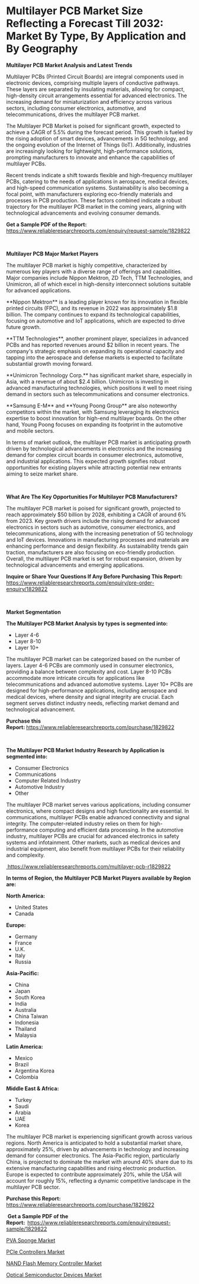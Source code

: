 <p><h1>Multilayer PCB Market Size Reflecting a Forecast Till 2032: Market By Type, By Application and By Geography</h1></p><p><strong>Multilayer PCB Market Analysis and Latest Trends</strong></p>
<p><p>Multilayer PCBs (Printed Circuit Boards) are integral components used in electronic devices, comprising multiple layers of conductive pathways. These layers are separated by insulating materials, allowing for compact, high-density circuit arrangements essential for advanced electronics. The increasing demand for miniaturization and efficiency across various sectors, including consumer electronics, automotive, and telecommunications, drives the multilayer PCB market.</p><p>The Multilayer PCB Market is poised for significant growth, expected to achieve a CAGR of 5.5% during the forecast period. This growth is fueled by the rising adoption of smart devices, advancements in 5G technology, and the ongoing evolution of the Internet of Things (IoT). Additionally, industries are increasingly looking for lightweight, high-performance solutions, prompting manufacturers to innovate and enhance the capabilities of multilayer PCBs.</p><p>Recent trends indicate a shift towards flexible and high-frequency multilayer PCBs, catering to the needs of applications in aerospace, medical devices, and high-speed communication systems. Sustainability is also becoming a focal point, with manufacturers exploring eco-friendly materials and processes in PCB production. These factors combined indicate a robust trajectory for the multilayer PCB market in the coming years, aligning with technological advancements and evolving consumer demands.</p></p>
<p><strong>Get a Sample PDF of the Report:&nbsp;</strong> <a href="https://www.reliableresearchreports.com/enquiry/request-sample/1829822?utm_campaign=38&utm_medium=2&utm_source=Github&utm_content=ia&utm_term=12022025&utm_id=multilayer-pcb">https://www.reliableresearchreports.com/enquiry/request-sample/1829822</a></p>
<p>&nbsp;</p>
<p><strong>Multilayer PCB Major Market Players</strong></p>
<p><p>The multilayer PCB market is highly competitive, characterized by numerous key players with a diverse range of offerings and capabilities. Major companies include Nippon Mektron, ZD Tech, TTM Technologies, and Unimicron, all of which excel in high-density interconnect solutions suitable for advanced applications.</p><p>**Nippon Mektron** is a leading player known for its innovation in flexible printed circuits (FPC), and its revenue in 2022 was approximately $1.8 billion. The company continues to expand its technological capabilities, focusing on automotive and IoT applications, which are expected to drive future growth.</p><p>**TTM Technologies**, another prominent player, specializes in advanced PCBs and has reported revenues around $2 billion in recent years. The company's strategic emphasis on expanding its operational capacity and tapping into the aerospace and defense markets is expected to facilitate substantial growth moving forward.</p><p>**Unimicron Technology Corp.** has significant market share, especially in Asia, with a revenue of about $2.4 billion. Unimicron is investing in advanced manufacturing technologies, which positions it well to meet rising demand in sectors such as telecommunications and consumer electronics.</p><p>**Samsung E-M** and **Young Poong Group** are also noteworthy competitors within the market, with Samsung leveraging its electronics expertise to boost innovation for high-end multilayer boards. On the other hand, Young Poong focuses on expanding its footprint in the automotive and mobile sectors.</p><p>In terms of market outlook, the multilayer PCB market is anticipating growth driven by technological advancements in electronics and the increasing demand for complex circuit boards in consumer electronics, automotive, and industrial applications. This expected growth signifies robust opportunities for existing players while attracting potential new entrants aiming to seize market share.</p></p>
<p>&nbsp;</p>
<p><strong>What Are The Key Opportunities For Multilayer PCB Manufacturers?</strong></p>
<p><p>The multilayer PCB market is poised for significant growth, projected to reach approximately $50 billion by 2028, exhibiting a CAGR of around 6% from 2023. Key growth drivers include the rising demand for advanced electronics in sectors such as automotive, consumer electronics, and telecommunications, along with the increasing penetration of 5G technology and IoT devices. Innovations in manufacturing processes and materials are enhancing performance and design flexibility. As sustainability trends gain traction, manufacturers are also focusing on eco-friendly production. Overall, the multilayer PCB market is set for robust expansion, driven by technological advancements and emerging applications.</p></p>
<p><strong>Inquire or Share Your Questions If Any Before Purchasing This Report:</strong> <a href="https://www.reliableresearchreports.com/enquiry/pre-order-enquiry/1829822?utm_campaign=38&utm_medium=2&utm_source=Github&utm_content=ia&utm_term=12022025&utm_id=multilayer-pcb">https://www.reliableresearchreports.com/enquiry/pre-order-enquiry/1829822</a></p>
<p>&nbsp;</p>
<p><strong>Market Segmentation</strong></p>
<p><strong>The Multilayer PCB Market Analysis by types is segmented into:</strong></p>
<p><ul><li>Layer 4-6</li><li>Layer 8-10</li><li>Layer 10+</li></ul></p>
<p><p>The multilayer PCB market can be categorized based on the number of layers. Layer 4-6 PCBs are commonly used in consumer electronics, providing a balance between complexity and cost. Layer 8-10 PCBs accommodate more intricate circuits for applications like telecommunications and advanced automotive systems. Layer 10+ PCBs are designed for high-performance applications, including aerospace and medical devices, where density and signal integrity are crucial. Each segment serves distinct industry needs, reflecting market demand and technological advancement.</p></p>
<p><strong>Purchase this Report:&nbsp;</strong><a href="https://www.reliableresearchreports.com/purchase/1829822?utm_campaign=38&utm_medium=2&utm_source=Github&utm_content=ia&utm_term=12022025&utm_id=multilayer-pcb">https://www.reliableresearchreports.com/purchase/1829822</a></p>
<p>&nbsp;</p>
<p><strong>The Multilayer PCB Market Industry Research by Application is segmented into:</strong></p>
<p><ul><li>Consumer Electronics</li><li>Communications</li><li>Computer Related Industry</li><li>Automotive Industry</li><li>Other</li></ul></p>
<p><p>The multilayer PCB market serves various applications, including consumer electronics, where compact designs and high functionality are essential. In communications, multilayer PCBs enable advanced connectivity and signal integrity. The computer-related industry relies on them for high-performance computing and efficient data processing. In the automotive industry, multilayer PCBs are crucial for advanced electronics in safety systems and infotainment. Other markets, such as medical devices and industrial equipment, also benefit from multilayer PCBs for their reliability and complexity.</p></p>
<p><a href="https://www.reliableresearchreports.com/multilayer-pcb-r1829822?utm_campaign=38&utm_medium=2&utm_source=Github&utm_content=ia&utm_term=12022025&utm_id=multilayer-pcb">&nbsp;https://www.reliableresearchreports.com/multilayer-pcb-r1829822</a></p>
<p><strong>In terms of Region, the Multilayer PCB Market Players available by Region are:</strong></p>
<p>
    <p> <strong> North America: </strong>
        <ul>
            <li>United States</li>
            <li>Canada</li>
        </ul>
        </p> 
    <p> <strong> Europe: </strong>
        <ul>
            <li>Germany</li>
            <li>France</li>
            <li>U.K.</li>
            <li>Italy</li>
            <li>Russia</li>
        </ul>
        </p> 
    <p> <strong> Asia-Pacific: </strong>
        <ul>
            <li>China</li>
            <li>Japan</li>
            <li>South Korea</li>
            <li>India</li>
            <li>Australia</li>
            <li>China Taiwan</li>
            <li>Indonesia</li>
            <li>Thailand</li>
            <li>Malaysia</li>
        </ul>
        </p> 
    <p> <strong> Latin America: </strong>
        <ul>
            <li>Mexico</li>
            <li>Brazil</li>
            <li>Argentina Korea</li>
            <li>Colombia</li>
        </ul>
        </p> 
    <p> <strong> Middle East & Africa: </strong>
        <ul>
            <li>Turkey</li>
            <li>Saudi</li>
            <li>Arabia</li>
            <li>UAE</li>
            <li>Korea</li>
        </ul>
    </p>
    </p>
<p><p>The multilayer PCB market is experiencing significant growth across various regions. North America is anticipated to hold a substantial market share, approximately 25%, driven by advancements in technology and increasing demand for consumer electronics. The Asia-Pacific region, particularly China, is projected to dominate the market with around 40% share due to its extensive manufacturing capabilities and rising electronic production. Europe is expected to contribute approximately 20%, while the USA will account for roughly 15%, reflecting a dynamic competitive landscape in the multilayer PCB sector.</p></p>
<p><strong>Purchase this Report: </strong><a href="https://www.reliableresearchreports.com/purchase/1829822?utm_campaign=38&utm_medium=2&utm_source=Github&utm_content=ia&utm_term=12022025&utm_id=multilayer-pcb">https://www.reliableresearchreports.com/purchase/1829822</a></p>
<p>&nbsp;<strong>Get a Sample PDF of the Report:&nbsp;&nbsp;</strong><a href="https://www.reliableresearchreports.com/enquiry/request-sample/1829822?utm_campaign=38&utm_medium=2&utm_source=Github&utm_content=ia&utm_term=12022025&utm_id=multilayer-pcb">https://www.reliableresearchreports.com/enquiry/request-sample/1829822</a></p>
<p><strong></strong></p>
<p><p><a href="https://github.com/joshuagarcia509/Market-Research-Report-List-1/blob/main/pva-sponge-market.md?utm_campaign=38&utm_medium=2&utm_source=Github&utm_content=ia&utm_term=12022025&utm_id=multilayer-pcb">PVA Sponge Market</a></p><p><a href="https://github.com/arionmp/Market-Research-Report-List-5/blob/main/pcie-controllers-market.md?utm_campaign=38&utm_medium=2&utm_source=Github&utm_content=ia&utm_term=12022025&utm_id=multilayer-pcb">PCIe Controllers Market</a></p><p><a href="https://github.com/boyertrull4r/Market-Research-Report-List-1/blob/main/nand-flash-memory-controller-market.md?utm_campaign=38&utm_medium=2&utm_source=Github&utm_content=ia&utm_term=12022025&utm_id=multilayer-pcb">NAND Flash Memory Controller Market</a></p><p><a href="https://github.com/lillybosakoi/Market-Research-Report-List-1/blob/main/optical-semiconductor-devices-market.md?utm_campaign=38&utm_medium=2&utm_source=Github&utm_content=ia&utm_term=12022025&utm_id=multilayer-pcb">Optical Semiconductor Devices Market</a></p></p>